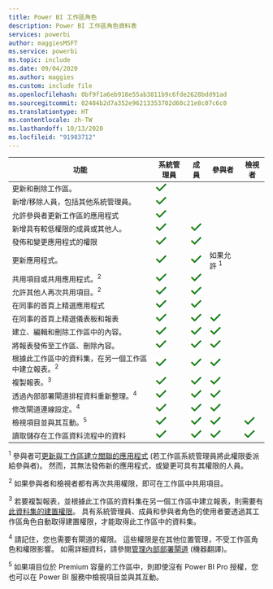 ```yaml
---
title: Power BI 工作區角色
description: Power BI 工作區角色資料表
services: powerbi
author: maggiesMSFT
ms.service: powerbi
ms.topic: include
ms.date: 09/04/2020
ms.author: maggies
ms.custom: include file
ms.openlocfilehash: 0bf9f1a6eb918e55ab3811b9c6fde2628bdd91ad
ms.sourcegitcommit: 02484b2d7a352e96213353702d60c21e8c07c6c0
ms.translationtype: HT
ms.contentlocale: zh-TW
ms.lasthandoff: 10/13/2020
ms.locfileid: "91983712"
---
```

|功能   | 系統管理員  | 成員  | 參與者  | 檢視者 |
|---|---|---|---|---|
| 更新和刪除工作區。  | ![「是」勾選記號](media/power-bi-workspace-roles-table/green-checkmark.png) |   |   |   | 
| 新增/移除人員，包括其他系統管理員。  |  ![「是」勾選記號](media/power-bi-workspace-roles-table/green-checkmark.png) |   |   |   |
| 允許參與者更新工作區的應用程式  |  ![「是」勾選記號](media/power-bi-workspace-roles-table/green-checkmark.png) |   |   |   |
| 新增具有較低權限的成員或其他人。  |  ![「是」勾選記號](media/power-bi-workspace-roles-table/green-checkmark.png) | ![「是」勾選記號](media/power-bi-workspace-roles-table/green-checkmark.png)  |   |   |
| 發佈和變更應用程式的權限 |  ![「是」勾選記號](media/power-bi-workspace-roles-table/green-checkmark.png) | ![「是」勾選記號](media/power-bi-workspace-roles-table/green-checkmark.png)  |   |   |
| 更新應用程式。 |  ![「是」勾選記號](media/power-bi-workspace-roles-table/green-checkmark.png) | ![「是」勾選記號](media/power-bi-workspace-roles-table/green-checkmark.png)  |  如果允許 <sup>1</sup>  |   |
| 共用項目或共用應用程式。<sup>2</sup> |  ![「是」勾選記號](media/power-bi-workspace-roles-table/green-checkmark.png) | ![「是」勾選記號](media/power-bi-workspace-roles-table/green-checkmark.png)  |   |   |
| 允許其他人再次共用項目。<sup>2</sup> |  ![「是」勾選記號](media/power-bi-workspace-roles-table/green-checkmark.png) | ![「是」勾選記號](media/power-bi-workspace-roles-table/green-checkmark.png)  |   |   |
| 在同事的首頁上精選應用程式 |  ![「是」勾選記號](media/power-bi-workspace-roles-table/green-checkmark.png) | ![「是」勾選記號](media/power-bi-workspace-roles-table/green-checkmark.png)  |   |   |
| 在同事的首頁上精選儀表板和報表 |  ![「是」勾選記號](media/power-bi-workspace-roles-table/green-checkmark.png) | ![「是」勾選記號](media/power-bi-workspace-roles-table/green-checkmark.png)  | ![「是」勾選記號](media/power-bi-workspace-roles-table/green-checkmark.png) |   |
| 建立、編輯和刪除工作區中的內容。  |  ![「是」勾選記號](media/power-bi-workspace-roles-table/green-checkmark.png) | ![「是」勾選記號](media/power-bi-workspace-roles-table/green-checkmark.png)  | ![「是」勾選記號](media/power-bi-workspace-roles-table/green-checkmark.png)  |   |
| 將報表發佈至工作區、刪除內容。  |  ![「是」勾選記號](media/power-bi-workspace-roles-table/green-checkmark.png) | ![「是」勾選記號](media/power-bi-workspace-roles-table/green-checkmark.png)  | ![「是」勾選記號](media/power-bi-workspace-roles-table/green-checkmark.png)  |   |
| 根據此工作區中的資料集，在另一個工作區中建立報表。<sup>2</sup> |  ![「是」勾選記號](media/power-bi-workspace-roles-table/green-checkmark.png) | ![「是」勾選記號](media/power-bi-workspace-roles-table/green-checkmark.png)  | ![「是」勾選記號](media/power-bi-workspace-roles-table/green-checkmark.png)  |   |
| 複製報表。<sup>3</sup> | ![「是」勾選記號](media/power-bi-workspace-roles-table/green-checkmark.png) | ![「是」勾選記號](media/power-bi-workspace-roles-table/green-checkmark.png) | ![「是」勾選記號](media/power-bi-workspace-roles-table/green-checkmark.png) |  |
| 透過內部部署閘道排程資料重新整理。<sup>4</sup> | ![「是」勾選記號](media/power-bi-workspace-roles-table/green-checkmark.png) | ![「是」勾選記號](media/power-bi-workspace-roles-table/green-checkmark.png) | ![「是」勾選記號](media/power-bi-workspace-roles-table/green-checkmark.png) |  |
| 修改閘道連線設定。<sup>4</sup> | ![「是」勾選記號](media/power-bi-workspace-roles-table/green-checkmark.png) | ![「是」勾選記號](media/power-bi-workspace-roles-table/green-checkmark.png) | ![「是」勾選記號](media/power-bi-workspace-roles-table/green-checkmark.png) |  |
| 檢視項目並與其互動。<sup>5</sup> |  ![「是」勾選記號](media/power-bi-workspace-roles-table/green-checkmark.png) | ![「是」勾選記號](media/power-bi-workspace-roles-table/green-checkmark.png)  | ![「是」勾選記號](media/power-bi-workspace-roles-table/green-checkmark.png)  | ![「是」勾選記號](media/power-bi-workspace-roles-table/green-checkmark.png)  |
| 讀取儲存在工作區資料流程中的資料 | ![「是」勾選記號](media/power-bi-workspace-roles-table/green-checkmark.png) | ![「是」勾選記號](media/power-bi-workspace-roles-table/green-checkmark.png) | ![「是」勾選記號](media/power-bi-workspace-roles-table/green-checkmark.png) | ![「是」勾選記號](media/power-bi-workspace-roles-table/green-checkmark.png) |

<sup>1</sup> 參與者可[更新與工作區建立關聯的應用程式](../collaborate-share/service-create-the-new-workspaces.md#allow-contributors-to-update-the-app) (若工作區系統管理員將此權限委派給參與者)。 然而，其無法發佈新的應用程式，或變更可具有其權限的人員。

<sup>2</sup> 如果參與者和檢視者都有再次共用權限，即可在工作區中共用項目。

<sup>3</sup> 若要複製報表，並根據此工作區的資料集在另一個工作區中建立報表，則需要有[此資料集的建置權限](../connect-data/service-datasets-build-permissions.md)。 具有系統管理員、成員和參與者角色的使用者要透過其工作區角色自動取得建置權限，才能取得此工作區中的資料集。

<sup>4</sup> 請記住，您也需要有閘道的權限。 這些權限是在其他位置管理，不受工作區角色和權限影響。 如需詳細資料，請參閱[管理內部部署閘道](/data-integration/gateway/service-gateway-manage) (機器翻譯)。

<sup>5</sup> 如果項目位於 Premium 容量的工作區中，則即使沒有 Power BI Pro 授權，您也可以在 Power BI 服務中檢視項目並與其互動。